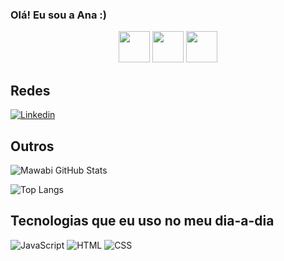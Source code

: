### Olá! Eu sou a Ana :)

<p align="center">
    <img src="https://media.tenor.com/5d3Q3HlEuvUAAAAi/chicken-run.gif" width="50px">
       <img src="https://media.tenor.com/mD0gwJLs_sIAAAAi/xflame.gif" width="50px">
        <img src="https://media.tenor.com/PfkQubt0AZsAAAAi/diddy-kong-donkey-kong.gif" width="50px">

</p>

## Redes

[![Linkedin](https://img.shields.io/badge/LinkedIn-0077B5?style=for-the-badge&logo=linkedin&logoColor=white)](https://www.linkedin.com/in/ana-oliveira-ba700128a/)

## Outros

![Mawabi GitHub Stats](https://github-readme-stats.vercel.app/api?username=Jenemebous&show_icons=true&theme=tokyonight)

![Top Langs](https://github-readme-stats.vercel.app/api/top-langs/?username=Jenemebous&layout=compact)

## Tecnologias que eu uso no meu dia-a-dia
<div style="display: inline-block">
        <img alt="JavaScript" src="https://img.shields.io/badge/JavaScript-323330?style=for-the-badge&logo=javascript&logoColor=F7DF1E" />
        <img alt="HTML" src="https://img.shields.io/badge/HTML-239120?style=for-the-badge&logo=html5&logoColor=white" />
        <img alt="CSS" src="https://img.shields.io/badge/CSS-239120?style=for-the-badge&logo=css3&logoColor=white" />
</div>
